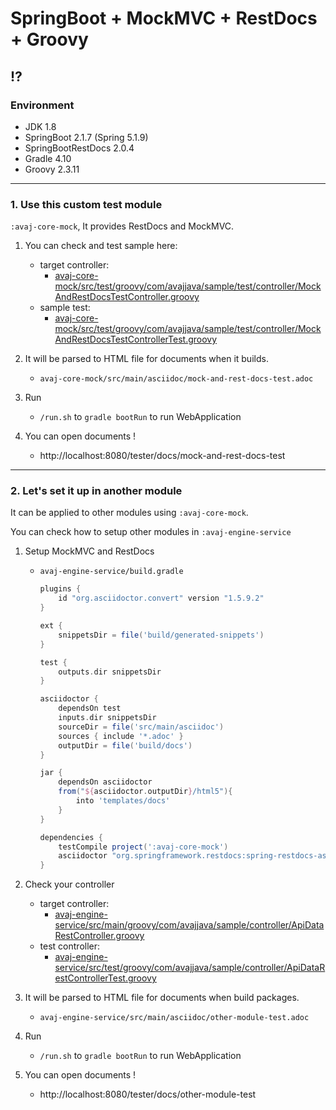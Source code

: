 # SpringBoot + MockMVC + RestDocs + Groovy 

## ⁉

### Environment 
- JDK 1.8
- SpringBoot 2.1.7 (Spring 5.1.9)
- SpringBootRestDocs 2.0.4 
- Gradle 4.10  
- Groovy 2.3.11

  
-------------------------  
### 1. Use this custom test module
`:avaj-core-mock`, It provides RestDocs and MockMVC.

1. You can check and test sample here: 
    - target controller:
        - [avaj-core-mock/src/test/groovy/com/avajjava/sample/test/controller/MockAndRestDocsTestController.groovy](https://github.com/souljungkim/mockmvc-and-restdoc/blob/master/avaj-core-mock/src/test/groovy/com/avajjava/sample/test/controller/MockAndRestDocsTestController.groovy)
    - sample test:
        - [avaj-core-mock/src/test/groovy/com/avajjava/sample/test/controller/MockAndRestDocsTestControllerTest.groovy](https://github.com/souljungkim/mockmvc-and-restdoc/blob/master/avaj-core-mock/src/test/groovy/com/avajjava/sample/test/controller/MockAndRestDocsTestControllerTest.groovy)
2. It will be parsed to HTML file for documents when it builds. 
    - `avaj-core-mock/src/main/asciidoc/mock-and-rest-docs-test.adoc`

3. Run
    - `/run.sh` to `gradle bootRun` to run WebApplication 
    
4. You can open documents !
    - http://localhost:8080/tester/docs/mock-and-rest-docs-test
    
    
-------------------------
### 2. Let's set it up in another module
It can be applied to other modules using `:avaj-core-mock`.

You can check how to setup other modules in `:avaj-engine-service` 

1. Setup MockMVC and RestDocs 
    - `avaj-engine-service/build.gradle`
        ```groovy
        plugins {
            id "org.asciidoctor.convert" version "1.5.9.2"
        }
        
        ext {
            snippetsDir = file('build/generated-snippets')
        }
        
        test {
            outputs.dir snippetsDir
        }
        
        asciidoctor {
            dependsOn test
            inputs.dir snippetsDir
            sourceDir = file('src/main/asciidoc')
            sources { include '*.adoc' }
            outputDir = file('build/docs')
        }
        
        jar {
            dependsOn asciidoctor
            from("${asciidoctor.outputDir}/html5"){
                into 'templates/docs'
            }
        }
        
        dependencies {        
            testCompile project(':avaj-core-mock')
            asciidoctor "org.springframework.restdocs:spring-restdocs-asciidoctor:${springRestDocs_version}"  
        }
        ```
      
2. Check your controller 
    - target controller: 
        - [avaj-engine-service/src/main/groovy/com/avajjava/sample/controller/ApiDataRestController.groovy](https://github.com/souljungkim/mockmvc-and-restdoc/blob/master/avaj-engine-service/src/main/groovy/com/avajjava/sample/controller/ApiDataRestController.groovy)
    - test controller: 
        - [avaj-engine-service/src/test/groovy/com/avajjava/sample/controller/ApiDataRestControllerTest.groovy](https://github.com/souljungkim/mockmvc-and-restdoc/blob/master/avaj-engine-service/src/test/groovy/com/avajjava/sample/controller/ApiDataRestControllerTest.groovy)
3. It will be parsed to HTML file for documents when build packages. 
    - `avaj-engine-service/src/main/asciidoc/other-module-test.adoc`

4. Run
    - `/run.sh` to `gradle bootRun` to run WebApplication 
       
5. You can open documents !
    - http://localhost:8080/tester/docs/other-module-test
    
